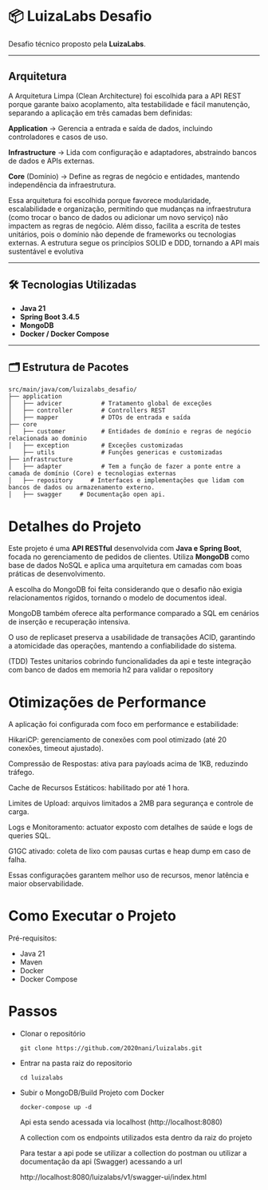 # 📦 LuizaLabs Desafio

Desafio técnico proposto pela **LuizaLabs**.  

---

## Arquitetura
A Arquitetura Limpa (Clean Architecture) foi escolhida para a API REST porque garante baixo acoplamento, alta testabilidade e fácil manutenção, separando a aplicação em três camadas bem definidas:

**Application** → Gerencia a entrada e saída de dados, incluindo controladores e casos de uso.

**Infrastructure** → Lida com configuração e adaptadores, abstraindo bancos de dados e APIs externas.

**Core** (Domínio) → Define as regras de negócio e entidades, mantendo independência da infraestrutura.

Essa arquitetura foi escolhida porque favorece modularidade, escalabilidade e organização, permitindo que mudanças na infraestrutura (como trocar o banco de dados ou adicionar um novo serviço) não impactem as regras de negócio. Além disso, facilita a escrita de testes unitários, pois o domínio não depende de frameworks ou tecnologias externas. A estrutura segue os princípios SOLID e DDD, tornando a API mais sustentável e evolutiva

---

## 🛠️ Tecnologias Utilizadas

- **Java 21**
- **Spring Boot 3.4.5**
- **MongoDB**
- **Docker / Docker Compose**

---

## 🗂️ Estrutura de Pacotes

```text
src/main/java/com/luizalabs_desafio/
├── application
│   ├── advicer           # Tratamento global de exceções
│   ├── controller        # Controllers REST
│   ├── mapper            # DTOs de entrada e saída
├── core
│   ├── customer          # Entidades de domínio e regras de negócio relacionada ao dominio
│   ├── exception         # Exceções customizadas
    ├── utils             # Funções genericas e customizadas
├── infrastructure
│   ├── adapter           # Tem a função de fazer a ponte entre a camada de domínio (Core) e tecnologias externas
│   ├── repository     # Interfaces e implementações que lidam com bancos de dados ou armazenamento externo.
│   ├── swagger     # Documentação open api.
```
# Detalhes do Projeto
Este projeto é uma **API RESTful** desenvolvida com **Java e Spring Boot**, focada no gerenciamento de pedidos de clientes. Utiliza **MongoDB** como base de dados NoSQL e aplica uma arquitetura em camadas com boas práticas de desenvolvimento.

A escolha do MongoDB foi feita considerando que o desafio não exigia relacionamentos rígidos, tornando o modelo de documentos ideal. 

MongoDB também oferece alta performance comparado a SQL em cenários de inserção e recuperação intensiva. 

O uso de replicaset preserva a usabilidade de transações ACID, garantindo a atomicidade das operações, mantendo a confiabilidade do sistema.

(TDD) Testes unitarios cobrindo funcionalidades da api e teste integração com banco de dados em memoria h2 para validar o repository

# Otimizações de Performance

A aplicação foi configurada com foco em performance e estabilidade:

HikariCP: gerenciamento de conexões com pool otimizado (até 20 conexões, timeout ajustado).

Compressão de Respostas: ativa para payloads acima de 1KB, reduzindo tráfego.

Cache de Recursos Estáticos: habilitado por até 1 hora.

Limites de Upload: arquivos limitados a 2MB para segurança e controle de carga.

Logs e Monitoramento: actuator exposto com detalhes de saúde e logs de queries SQL.

G1GC ativado: coleta de lixo com pausas curtas e heap dump em caso de falha.

Essas configurações garantem melhor uso de recursos, menor latência e maior observabilidade.

# Como Executar o Projeto

Pré-requisitos:
- Java 21
- Maven
- Docker 
- Docker Compose

# Passos

- Clonar o repositório

  `git clone https://github.com/2020nani/luizalabs.git`

- Entrar na pasta raiz do repositorio
  
  `cd luizalabs`

- Subir o MongoDB/Build Projeto com Docker
  
  `docker-compose up -d`

   Api esta sendo acessada via localhost (http://localhost:8080)

   A collection com os endpoints utilizados esta dentro da raiz do projeto
   
   Para testar a api pode se utilizar a collection do postman ou utilizar a documentação da api (Swagger) acessando a url

  http://localhost:8080/luizalabs/v1/swagger-ui/index.html
